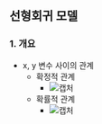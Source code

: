 ## 선형회귀 모델

### 1. 개요
- x, y 변수 사이의 관계
    - 확정적 관계
        - ![캡처](https://user-images.githubusercontent.com/43491168/109390736-b540c000-7956-11eb-86bf-08d39ed59b91.PNG)
    - 확률적 관계
        - ![캡처](https://user-images.githubusercontent.com/43491168/109390781-ea4d1280-7956-11eb-9fb0-8032aa777d7a.PNG)

